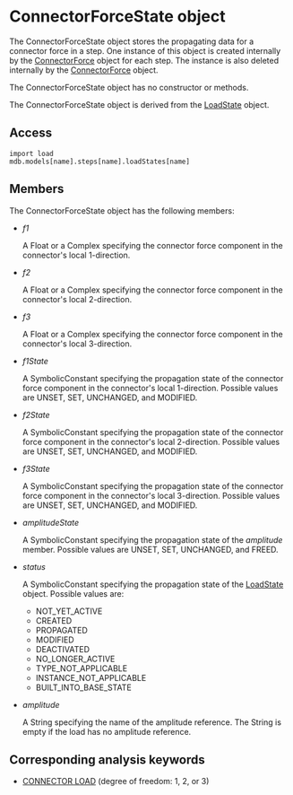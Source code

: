 # ConnectorForceState object

The ConnectorForceState object stores the propagating data for a connector force in a step. One instance of this object is created internally by the [ConnectorForce](https://help.3ds.com/2022/english/DSSIMULIA_Established/SIMACAEKERRefMap/simaker-c-connectorforcepyc.htm?ContextScope=all) object for each step. The instance is also deleted internally by the [ConnectorForce](https://help.3ds.com/2022/english/DSSIMULIA_Established/SIMACAEKERRefMap/simaker-c-connectorforcepyc.htm?ContextScope=all) object.

The ConnectorForceState object has no constructor or methods.

The ConnectorForceState object is derived from the [LoadState](https://help.3ds.com/2022/english/DSSIMULIA_Established/SIMACAEKERRefMap/simaker-c-loadstatepyc.htm?ContextScope=all) object.

## Access

```
import load
mdb.models[name].steps[name].loadStates[name]
```

## Members

The ConnectorForceState object has the following members:

- *f1*

  A Float or a Complex specifying the connector force component in the connector's local 1-direction.

- *f2*

  A Float or a Complex specifying the connector force component in the connector's local 2-direction.

- *f3*

  A Float or a Complex specifying the connector force component in the connector's local 3-direction.

- *f1State*

  A SymbolicConstant specifying the propagation state of the connector force component in the connector's local 1-direction. Possible values are UNSET, SET, UNCHANGED, and MODIFIED.

- *f2State*

  A SymbolicConstant specifying the propagation state of the connector force component in the connector's local 2-direction. Possible values are UNSET, SET, UNCHANGED, and MODIFIED.

- *f3State*

  A SymbolicConstant specifying the propagation state of the connector force component in the connector's local 3-direction. Possible values are UNSET, SET, UNCHANGED, and MODIFIED.

- *amplitudeState*

  A SymbolicConstant specifying the propagation state of the *amplitude* member. Possible values are UNSET, SET, UNCHANGED, and FREED.

- *status*

  A SymbolicConstant specifying the propagation state of the [LoadState](https://help.3ds.com/2022/english/DSSIMULIA_Established/SIMACAEKERRefMap/simaker-c-loadstatepyc.htm?ContextScope=all) object. Possible values are:

  - NOT_YET_ACTIVE
  - CREATED
  - PROPAGATED
  - MODIFIED
  - DEACTIVATED
  - NO_LONGER_ACTIVE
  - TYPE_NOT_APPLICABLE
  - INSTANCE_NOT_APPLICABLE
  - BUILT_INTO_BASE_STATE

- *amplitude*

  A String specifying the name of the amplitude reference. The String is empty if the load has no amplitude reference.



## Corresponding analysis keywords

- [CONNECTOR LOAD](https://help.3ds.com/2022/english/DSSIMULIA_Established/SIMACAEKEYRefMap/simakey-r-connectorload.htm?ContextScope=all#simakey-r-connectorload) (degree of freedom: 1, 2, or 3)